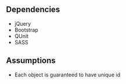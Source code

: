 Dependencies
------------

* jQuery
* Bootstrap
* QUnit
* SASS

Assumptions
-----------

* Each object is guaranteed to have unique id